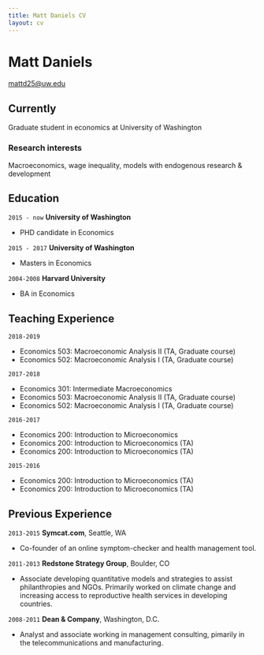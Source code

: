 ```yaml
---
title: Matt Daniels CV
layout: cv
---
```


# Matt Daniels

<div id="webaddress">
<a href="mattd25@uw.edu">mattd25@uw.edu</a>
</div>


## Currently

Graduate student in economics at University of Washington

### Research interests

Macroeconomics, wage inequality, models with endogenous research & development

## Education

`2015 - now`
__University of Washington__
- PHD candidate in Economics

`2015 - 2017`
__University of Washington__
- Masters in Economics

`2004-2008`
__Harvard University__
- BA in Economics

## Teaching Experience
`2018-2019`
- Economics 503: Macroeconomic Analysis II (TA, Graduate course)
- Economics 502: Macroeconomic Analysis I (TA, Graduate course)

`2017-2018`
- Economics 301: Intermediate Macroeconomics
- Economics 503: Macroeconomic Analysis II (TA, Graduate course)
- Economics 502: Macroeconomic Analysis I (TA, Graduate course)

`2016-2017`
- Economics 200: Introduction to Microeconomics
- Economics 200: Introduction to Microeconomics (TA)
- Economics 200: Introduction to Microeconomics (TA)

`2015-2016`
- Economics 200: Introduction to Microeconomics (TA)
- Economics 200: Introduction to Microeconomics (TA)

## Previous Experience

`2013-2015`
__Symcat.com__, Seattle, WA
- Co-founder of an online symptom-checker and health management tool.


`2011-2013`
__Redstone Strategy Group__, Boulder, CO
- Associate developing quantitative models and strategies to assist philanthropies and NGOs. Primarily worked on climate change and increasing access to reproductive health services in developing countries.

`2008-2011`
__Dean & Company__, Washington, D.C.
- Analyst and associate working in management consulting, pimarily in the telecommunications and manufacturing.

